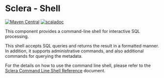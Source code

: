 # Sclera - Shell
[![Maven Central](https://maven-badges.herokuapp.com/maven-central/com.scleradb/sclera-shell_2.13/badge.svg)](https://maven-badges.herokuapp.com/maven-central/com.scleradb/sclera-shell_2.13)
[![scaladoc](https://javadoc.io/badge2/com.scleradb/sclera-shell_2.13/scaladoc.svg)](https://javadoc.io/doc/com.scleradb/sclera-shell_2.13)

This component provides a command-line shell for interactive SQL processing.

This shell accepts SQL queries and returns the result in a formatted manner. In addition, it supports administrative commands, and also additional commands for querying the metadata.

For the details on how to use the command line shell, please refer to the [Sclera Command Line Shell Reference](https://www.scleradb.com/docs/interface/shell/) document.
